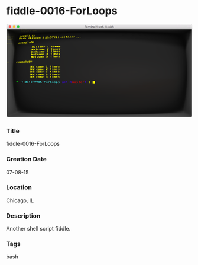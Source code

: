 fiddle-0016-ForLoops
======

![Screenshot](screenshot.png)


### Title

fiddle-0016-ForLoops


### Creation Date

07-08-15


### Location

Chicago, IL


### Description

Another shell script fiddle.


### Tags

bash
